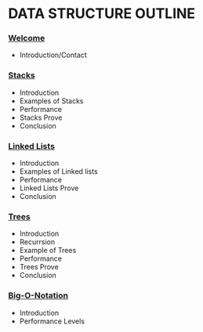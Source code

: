 # DATA STRUCTURE OUTLINE 

### [Welcome](Intro.md)
* Introduction/Contact

### [Stacks](stacks/Stacks.md)
* Introduction
* Examples of Stacks
* Performance
* Stacks Prove
* Conclusion


### [Linked Lists](linked_lists/Linkedlists.md)
* Introduction
* Examples of Linked lists
* Performance
* Linked Lists Prove
* Conclusion

### [Trees](trees/Trees.md)
* Introduction
* Recurrsion
* Example of Trees
* Performance
* Trees Prove
* Conclusion

### [Big-O-Notation](big_o_notation/Big_o_notation.md)
* Introduction
* Performance Levels

